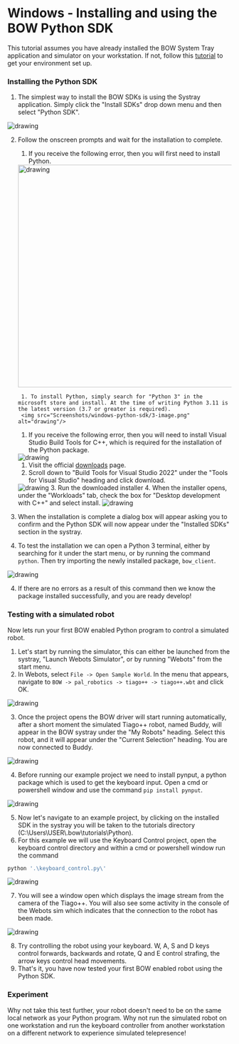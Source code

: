 # Windows - Installing and using the BOW Python SDK

This tutorial assumes you have already installed the BOW System Tray application and simulator on your workstation. If not, follow this [tutorial](https://github.com/bowltd/SDK-Tutorials/blob/main/Windows%20-%20Setting%20up%20your%20BOW%20developer%20environment.md) to get your environment set up.

### Installing the Python SDK
1. The simplest way to install the BOW SDKs is using the Systray application. Simply click the "Install SDKs" drop down menu and then select "Python SDK".
<img src="Screenshots/windows-python-sdk/1-image.png" alt="drawing"/>

2. Follow the onscreen prompts and wait for the installation to complete.
    1. If you receive the following error, then you will first need to install Python.
    <img src="Screenshots/windows-python-sdk/2-image.png" alt="drawing" width="500"/>

        1. To install Python, simply search for "Python 3" in the microsoft store and install. At the time of writing Python 3.11 is the latest version (3.7 or greater is required).
        <img src="Screenshots/windows-python-sdk/3-image.png" alt="drawing"/>

   1. If you receive the following error, then you will need to install Visual Studio Build Tools for C++, which is required for the installation of the Python package.
   <img src="Screenshots/windows-python-sdk/4-image.png" alt="drawing"/>

      1. Visit the official [downloads](https://visualstudio.microsoft.com/downloads/?q=build+tools) page.
      2. Scroll down to "Build Tools for Visual Studio 2022" under the "Tools for Visual Studio" heading and click download.
      <img src="Screenshots/windows-python-sdk/5-image.png" alt="drawing"/>
      3. Run the downloaded installer
      4. When the installer opens, under the "Workloads" tab, check the box for "Desktop development with C++" and select install.
      <img src="Screenshots/windows-python-sdk/6-image.png" alt="drawing"/>

3. When the installation is complete a dialog box will appear asking you to confirm and the Python SDK will now appear under the "Installed SDKs" section in the systray.
4. To test the installation we can open a Python 3 terminal, either by searching for it under the start menu, or by running the command `python`. Then try importing the newly installed package, `bow_client`.
<img src="Screenshots/windows-python-sdk/7-image.png" alt="drawing"/>

4. If there are no errors as a result of this command then we know the package installed successfully, and you are ready develop!

### Testing with a simulated robot
Now lets run your first BOW enabled Python program to control a simulated robot.

1. Let's start by running the simulator, this can either be launched from the systray, "Launch Webots Simulator", or by running "Webots" from the start menu.
2. In Webots, select `File -> Open Sample World`. In the menu that appears, navigate to `BOW -> pal_robotics -> tiago++ -> tiago++.wbt` and click OK.
<img src="Screenshots/linux-setup/9-image.png" alt="drawing"/>

3. Once the project opens the BOW driver will start running automatically, after a short moment the simulated Tiago++ robot, named Buddy, will appear in the BOW systray under the "My Robots" heading. Select this robot, and it will appear under the "Current Selection" heading. You are now connected to Buddy.
<img src="Screenshots/windows-python-sdk/8-image.png" alt="drawing"/>

4. Before running our example project we need to install pynput, a python package which is used to get the keyboard input. Open a cmd or powershell window and use the command `pip install pynput`.
<img src="Screenshots/windows-python-sdk/9-image.png" alt="drawing"/>

5. Now let's navigate to an example project, by clicking on the installed SDK in the systray you will be taken to the tutorials directory (C:\Users\USER\\.bow\tutorials\Python\).
6. For this example we will use the Keyboard Control project, open the keyboard control directory and within a cmd or powershell window run the command

```bash
python '.\keyboard_control.py\'
```
<img src="Screenshots/windows-python-sdk/10-image.png" alt="drawing"/>

7. You will see a window open which displays the image stream from the camera of the Tiago++. You will also see some activity in the console of the Webots sim which indicates that the connection to the robot has been made.
<img src="Screenshots/windows-python-sdk/11-image.png" alt="drawing"/>

8. Try controlling the robot using your keyboard. W, A, S and D keys control forwards, backwards and rotate, Q and E control strafing, the arrow keys control head movements.
9. That's it, you have now tested your first BOW enabled robot using the Python SDK.

### Experiment
Why not take this test further, your robot doesn't need to be on the same local network as your Python program. Why not run the simulated robot on one workstation and run the keyboard controller from another workstation on a different network to experience simulated telepresence!
